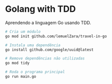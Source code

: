 # Golang with TDD

Aprendendo a linguagem Go usando TDD.

```bash
# Cria um módulo
go mod init github.com/lemuelZara/travel-in-go

# Instala uma dependência
go install github.com/google/uuid@latest

# Remove dependências não utilizadas
go mod tidy

# Roda o programa principal
go run main.go
```
